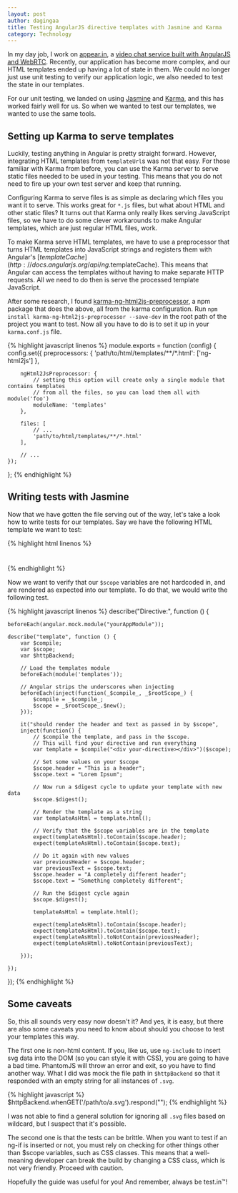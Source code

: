 ```yaml
---
layout: post
author: dagingaa
title: Testing AngularJS directive templates with Jasmine and Karma
category: Technology
---
```


In my day job, I work on [appear.in](https.//appear.in),
a [video chat service built with AngularJS and WebRTC](http://comoyo.github.io/blog/2013/08/05/video-meetings-in-the-browser-using-webrtc-and-angularjs/).
Recently, our application has become more complex, and our HTML templates ended
up having a lot of state in them. We could no longer just use unit testing to
verify our application logic, we also needed to test the state in our
templates.

For our unit testing, we landed on using
[Jasmine](http://pivotal.github.io/jasmine/) and
[Karma](http://karma-runner.github.io/), and this has worked fairly well for
us. So when we wanted to test our templates, we wanted to use the same tools.

## Setting up Karma to serve templates
Luckily, testing anything in Angular is pretty straight forward. However,
integrating HTML templates from `templateUrl`s was not that easy. For those
familiar with Karma from before, you can use the Karma server to serve static
files needed to be used in your testing. This means that you do not need to
fire up your own test server and keep that running.

Configuring Karma to serve files is as simple as declaring which files you want
it to serve. This works great for `*.js` files, but what about HTML and other
static files? It turns out that Karma only really likes serving JavaScript
files, so we have to do some clever workarounds to make Angular templates,
which are just regular HTML files, work.

To make Karma serve HTML templates, we have to use a preprocessor that turns
HTML templates into JavaScript strings and registers them with Angular's
[$templateCache](http://docs.angularjs.org/api/ng.$templateCache). This means
that Angular can access the templates without having to make separate HTTP
requests. All we need to do then is serve the processed template JavaScript.

After some research, I found
[karma-ng-html2js-preprocessor](https://github.com/karma-runner/karma-ng-html2js-preprocessor),
a npm package that does the above, all from the karma configuration. Run `npm
install karma-ng-html2js-preprocessor --save-dev` in the root path of the
project you want to test. Now all you have to do is to set it up in your `karma.conf.js` file.

{% highlight javascript linenos %}
module.exports = function (config) {
    config.set({
        preprocessors: {
            'path/to/html/templates/**/*.html': ['ng-html2js']
        },

        ngHtml2JsPreprocessor: {
            // setting this option will create only a single module that contains templates
            // from all the files, so you can load them all with module('foo')
            moduleName: 'templates'
        },

        files: [
            // ...
            'path/to/html/templates/**/*.html'
        ],

        // ...
    });
};
{% endhighlight %}

## Writing tests with Jasmine
Now that we have gotten the file serving out of the way, let's take a look how
to write tests for our templates. Say we have the following HTML template we want to test:

{% highlight html linenos %}
<h1 ng-bind="header"></h1>
<p ng-bind="text"></p>
{% endhighlight %}

Now we want to verify that our `$scope` variables are not hardcoded in, and are
rendered as expected into our template. To do that, we would write the
following test.

{% highlight javascript linenos %}
describe("Directive:", function () {

    beforeEach(angular.mock.module("yourAppModule"));

    describe("template", function () {
        var $compile;
        var $scope;
        var $httpBackend;

        // Load the templates module
        beforeEach(module('templates'));

        // Angular strips the underscores when injecting
        beforeEach(inject(function(_$compile_, _$rootScope_) {
            $compile = _$compile_;
            $scope = _$rootScope_.$new();
        }));

        it("should render the header and text as passed in by $scope",
        inject(function() {
            // $compile the template, and pass in the $scope.
            // This will find your directive and run everything
            var template = $compile("<div your-directive></div>")($scope);

            // Set some values on your $scope
            $scope.header = "This is a header";
            $scope.text = "Lorem Ipsum";

            // Now run a $digest cycle to update your template with new data
            $scope.$digest();

            // Render the template as a string
            var templateAsHtml = template.html();

            // Verify that the $scope variables are in the template
            expect(templateAsHtml).toContain($scope.header);
            expect(templateAsHtml).toContain($scope.text);

            // Do it again with new values
            var previousHeader = $scope.header;
            var previousText = $scope.text;
            $scope.header = "A completely different header";
            $scope.text = "Something completely different";

            // Run the $digest cycle again
            $scope.$digest();

            templateAsHtml = template.html();

            expect(templateAsHtml).toContain($scope.header);
            expect(templateAsHtml).toContain($scope.text);
            expect(templateAsHtml).toNotContain(previousHeader);
            expect(templateAsHtml).toNotContain(previousText);

        }));

    });
});
{% endhighlight %}

## Some caveats
So, this all sounds very easy now doesn't it? And yes, it is easy, but there
are also some caveats you need to know about should you choose to test your
templates this way.

The first one is non-html content. If you, like us, use `ng-include` to insert
svg data into the DOM (so you can style it with CSS), you are going to have a
bad time. PhantomJS will throw an error and exit, so you have to find another
way. What I did was mock the file path in `$httpBackend` so that it responded
with an empty string for all instances of `.svg`.


{% highlight javascript %}
$httpBackend.whenGET('/path/to/a.svg').respond("");
{% endhighlight %}

I was not able to find a general solution for ignoring all `.svg` files based
on wildcard, but I suspect that it's possible.

The second one is that the tests can be brittle. When you want to test if an
ng-if is inserted or not, you must rely on checking for other things other than
$scope variables, such as CSS classes. This means that a well-meaning developer
can break the build by changing a CSS class, which is not very friendly.
Proceed with caution.

Hopefully the guide was useful for you! And remember, always be test.in™!
